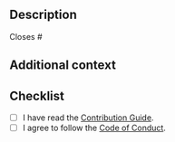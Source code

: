 ## Description

<!-- Describe your changes in detail. -->

<!--
If it resolves an open issue, link to the issue here, otherwise remove this
line.
-->

Closes #

## Additional context

<!-- If you have any other context, describe them here. -->

## Checklist

- [ ] I have read the [Contribution Guide].
- [ ] I agree to follow the [Code of Conduct].

[Contribution Guide]: https://github.com/sorairolake/gb3sum/blob/develop/CONTRIBUTING.adoc
[Code of Conduct]: https://github.com/sorairolake/gb3sum/blob/develop/CODE_OF_CONDUCT.md
